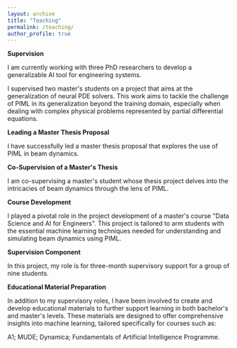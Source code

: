 ```yaml
---
layout: archive
title: "Teaching"
permalink: /teaching/
author_profile: true 
---
```

**Supervision**

I am currently working with three PhD researchers to develop a generalizable AI tool for engineering systems.

I supervised two master's students on a project that aims at the generalization of neural PDE solvers. This work aims to tackle the challenge of PIML in its generalization beyond the training domain, especially when dealing with complex physical problems represented by partial differential equations.

**Leading a Master Thesis Proposal**

I have successfully led a master thesis proposal that explores the use of PIML in beam dynamics. 

**Co-Supervision of a Master's Thesis**

I am co-supervising a master's student whose thesis project delves into the intricacies of beam dynamics through the lens of PIML.

**Course Development**

I played a pivotal role in the project development of a master's course "Data Science and AI for Engineers". This project is tailored to arm students with the essential machine learning techniques needed for understanding and simulating beam dynamics using PIML.

**Supervision Component**

In this project, my role is for three-month supervisory support for a group of nine students. 

**Educational Material Preparation**

In addition to my supervisory roles, I have been involved to create and develop educational materials to further support learning in both bachelor's and master's levels. These materials are designed to offer comprehensive insights into machine learning, tailored specifically for courses such as:

A1;
MUDE;
Dynamica;
Fundamentals of Artificial Intelligence Programme.

